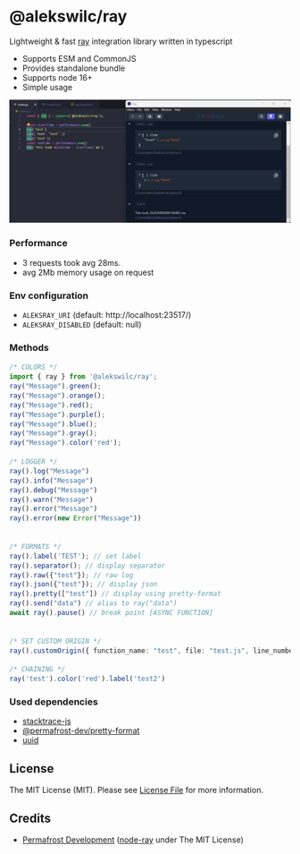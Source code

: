 # @alekswilc/ray

Lightweight & fast [ray](https://myray.app/) integration library written in typescript

- Supports ESM and CommonJS
- Provides standalone bundle
- Supports node 16+
- Simple usage

![](assets/image.png)

### Performance
- 3 requests took avg 28ms.
- avg 2Mb memory usage on request

### Env configuration
- `ALEKSRAY_URI` (default: http://localhost:23517/)
- `ALEKSRAY_DISABLED` (default: null)

### Methods
```ts
/* COLORS */
import { ray } from '@alekswilc/ray';
ray("Message").green();
ray("Message").orange();
ray("Message").red();
ray("Message").purple();
ray("Message").blue();
ray("Message").gray();
ray("Message").color('red');

/* LOGGER */
ray().log("Message")
ray().info("Message")
ray().debug("Message")
ray().warn("Message")
ray().error("Message")
ray().error(new Error("Message"))


/* FORMATS */
ray().label('TEST'); // set label
ray().separator(); // display separator
ray().raw({"test"}); // raw log
ray().json({"test"}); // display json
ray().pretty(["test"]) // display using pretty-format
ray().send("data") // alias to ray("data")
await ray().pause() // break point [ASYNC FUNCTION]


/* SET CUSTOM ORIGIN */
ray().customOrigin({ function_name: "test", file: "test.js", line_number: 1, hostname: "aleks-desktop" }).send("test")

/* CHAINING */
ray('test').color('red').label('test2') 

```

### Used dependencies
- [stacktrace-js](https://github.com/stacktracejs/stacktrace.js)
- [@permafrost-dev/pretty-format](https://github.com/permafrost-dev/pretty-format)
- [uuid](https://github.com/uuidjs/uuid)


## License
The MIT License (MIT). Please see [License File](/LICENSE) for more information.

## Credits
- [Permafrost Development](https://github.com/permafrost-dev) ([node-ray](https://github.com/permafrost-dev/node-ray) under The MIT License)
